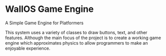# WallOS Game Engine
 A Simple Game Engine for Platformers

This system uses a variety of classes to draw buttons,
text, and other features. Although the main focus of the project
is to create a working game engine which approximates physics to allow programmers to make an
enjoyable experience.
